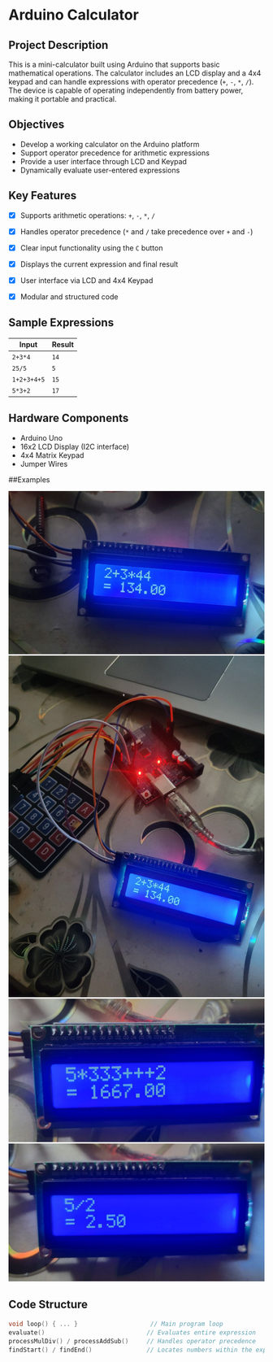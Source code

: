 # Arduino Calculator

## Project Description

This is a mini-calculator built using Arduino that supports basic mathematical operations. The calculator includes an LCD display and a 4x4 keypad and can handle expressions with operator precedence (`+`, `-`, `*`, `/`). The device is capable of operating independently from battery power, making it portable and practical.


## Objectives

- Develop a working calculator on the Arduino platform
- Support operator precedence for arithmetic expressions
- Provide a user interface through LCD and Keypad
- Dynamically evaluate user-entered expressions


## Key Features

- [x] Supports arithmetic operations: `+`, `-`, `*`, `/`
- [x] Handles operator precedence (`*` and `/` take precedence over `+` and `-`)
- [x] Clear input functionality using the `C` button
- [x] Displays the current expression and final result
- [x] User interface via LCD and 4x4 Keypad
- [x] Modular and structured code



## Sample Expressions

| Input             | Result  |
|------------------|---------|
| `2+3*4`          | `14`    |
| `25/5   `        | `5 `    |
| `1+2+3+4+5`      | `15`    |
| `5*3+2  `        | `17`    |


## Hardware Components

- Arduino Uno 
- 16x2 LCD Display (I2C interface)
- 4x4 Matrix Keypad
- Jumper Wires


##Examples

![Calculator](t.jpg)
![Example](t1.jpg)
![Example](t2.jpg)
![Example](t3.jpg)


## Code Structure

```cpp
void loop() { ... }                    // Main program loop
evaluate()                            // Evaluates entire expression
processMulDiv() / processAddSub()     // Handles operator precedence
findStart() / findEnd()               // Locates numbers within the expression


